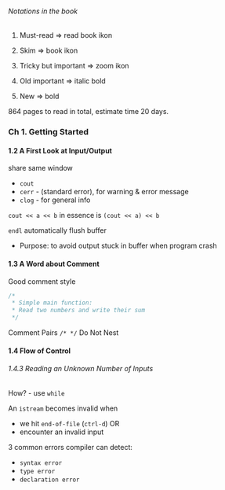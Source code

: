 ###### Notations in the book

1. Must-read => read book ikon

2. Skim => book ikon

3. Tricky but important => zoom ikon

4. Old important => italic bold

5. New => bold

864 pages to read in total, estimate time 20 days.



### Ch 1. Getting Started

#### 1.2 A First Look at Input/Output

share same window

- `cout`
- `cerr` - (standard error), for warning & error message
- `clog` - for general info

`cout << a << b` in essence is `(cout << a) << b`

`endl` automatically flush buffer

- Purpose: to avoid output stuck in buffer when program crash



#### 1.3 A Word about Comment

Good comment style

```c++
/*
 * Simple main function:
 * Read two numbers and write their sum 
 */
```

Comment Pairs  `/* */` Do Not Nest



#### 1.4 Flow of Control

###### 1.4.3 Reading an Unknown Number of Inputs

How? - use `while`

An `istream` becomes invalid when 

- we hit `end-of-file` (`ctrl-d`)  OR
- encounter an invalid input

3 common errors compiler can detect:

-  `syntax error`
-  `type error`
-  `declaration error`

